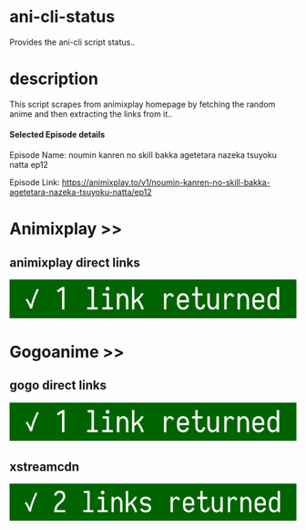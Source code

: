 # ani-cli-status
Provides the ani-cli script status..

# description
This script scrapes from animixplay homepage by fetching the random anime and then extracting the links from it..

#### Selected Episode details

Episode Name: noumin kanren no skill bakka agetetara nazeka tsuyoku natta ep12

Episode Link: https://animixplay.to/v1/noumin-kanren-no-skill-bakka-agetetara-nazeka-tsuyoku-natta/ep12
 
# Animixplay >>

## animixplay direct links

<img src="./images/animixplay.jpg">

# Gogoanime >>

## gogo direct links

<img src="./images/gogoplay.jpg">

## xstreamcdn

<img src="./images/xstreamcdn.jpg">
